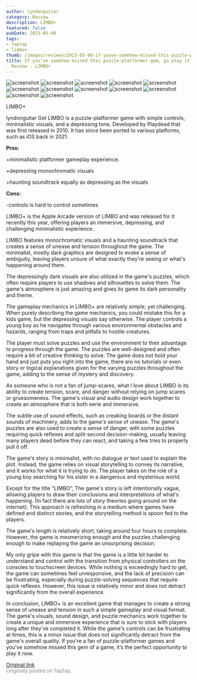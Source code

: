 ```yaml
---
author: lyndonguitar
category: Review
description: LIMBO+
featured: false
pubDate: 2023-05-08
tags:
- taptap
- limbo+
thumb: /images/reviews/2023-05-08-if-youve-somehow-missed-this-puzzle-platformer-gem-go-play-it-now--full-review---limbo-0.avif
title: If you’ve somehow missed this puzzle-platformer gem, go play it now | Full
  Review - LIMBO+
---
```


<div class="gallery">
  <img src="/images/reviews/2023-05-08-if-youve-somehow-missed-this-puzzle-platformer-gem-go-play-it-now--full-review---limbo-0.avif" alt="screenshot" />
  <img src="/images/reviews/2023-05-08-if-youve-somehow-missed-this-puzzle-platformer-gem-go-play-it-now--full-review---limbo-1.avif" alt="screenshot" />
  <img src="/images/reviews/2023-05-08-if-youve-somehow-missed-this-puzzle-platformer-gem-go-play-it-now--full-review---limbo-2.avif" alt="screenshot" />
  <img src="/images/reviews/2023-05-08-if-youve-somehow-missed-this-puzzle-platformer-gem-go-play-it-now--full-review---limbo-3.avif" alt="screenshot" />
  <img src="/images/reviews/2023-05-08-if-youve-somehow-missed-this-puzzle-platformer-gem-go-play-it-now--full-review---limbo-4.avif" alt="screenshot" />
  <img src="/images/reviews/2023-05-08-if-youve-somehow-missed-this-puzzle-platformer-gem-go-play-it-now--full-review---limbo-5.avif" alt="screenshot" />
  <img src="/images/reviews/2023-05-08-if-youve-somehow-missed-this-puzzle-platformer-gem-go-play-it-now--full-review---limbo-6.avif" alt="screenshot" />
  <img src="/images/reviews/2023-05-08-if-youve-somehow-missed-this-puzzle-platformer-gem-go-play-it-now--full-review---limbo-7.avif" alt="screenshot" />
  <img src="/images/reviews/2023-05-08-if-youve-somehow-missed-this-puzzle-platformer-gem-go-play-it-now--full-review---limbo-8.avif" alt="screenshot" />
  <img src="/images/reviews/2023-05-08-if-youve-somehow-missed-this-puzzle-platformer-gem-go-play-it-now--full-review---limbo-9.avif" alt="screenshot" />
  <img src="/images/reviews/2023-05-08-if-youve-somehow-missed-this-puzzle-platformer-gem-go-play-it-now--full-review---limbo-10.avif" alt="screenshot" />
  <img src="/images/reviews/2023-05-08-if-youve-somehow-missed-this-puzzle-platformer-gem-go-play-it-now--full-review---limbo-11.avif" alt="screenshot" />
</div>

LIMBO+

lyndonguitar
Get
LIMBO is a puzzle-platformer game with simple controls, minimalistic visuals, and a depressing tone. Developed by Playdead that was first released in 2010. It has since been ported to various platforms, such as iOS back in 2021.


**Pros:**


+minimalistic platformer gameplay experience.

+depressing monochromatic visuals

+haunting soundtrack equally as depressing as the visuals


**Cons:**


-controls is hard to control sometimes

LIMBO+ is the Apple Arcade version of LIMBO and was released for it recently this year, offering players an immersive, depressing, and challenging minimalistic experience.

LIMBO features monochromatic visuals and a haunting soundtrack that creates a sense of unease and tension throughout the game. The minimalist, mostly dark graphics are designed to evoke a sense of ambiguity, leaving players unsure of what exactly they're seeing or what's happening around them.

The depressingly dark visuals are also utilized in the game's puzzles, which often require players to use shadows and silhouettes to solve them. The game's atmosphere is just amazing and gives its game its dark personality and theme.

The gameplay mechanics in LIMBO+ are relatively simple, yet challenging. When purely describing the game mechanics, you could mistake this for a kids game, but the depressing visuals say otherwise. The player controls a young boy as he navigates through various environmental obstacles and hazards, ranging from traps and pitfalls to hostile creatures.

The player must solve puzzles and use the environment to their advantage to progress through the game. The puzzles are well-designed and often require a bit of creative thinking to solve. The game does not hold your hand and just puts you right into the game, there are no tutorials or even story or logical explanations given for the varying puzzles throughout the game, adding to the sense of mystery and discovery.

As someone who is not a fan of jump-scares, what I love about LIMBO is its ability to create tension, scare, and danger without relying on jump scares or gruesomeness. The game's visual and audio design work together to create an atmosphere that is both eerie and immersive.

The subtle use of sound effects, such as creaking boards or the distant sounds of machinery, adds to the game's sense of unease. The game's puzzles are also used to create a sense of danger, with some puzzles requiring quick reflexes and split-second decision-making, usually leaving many players dead before they can react, and taking a few tries to properly pull it off.

The game's story is minimalist, with no dialogue or text used to explain the plot. Instead, the game relies on visual storytelling to convey its narrative, and it works for what it is trying to do. The player takes on the role of a young boy searching for his sister in a dangerous and mysterious world.

Except for the title “LIMBO”, The game's story is left intentionally vague, allowing players to draw their conclusions and interpretations of what's happening. (In fact there are lots of story theories going around on the internet). This approach is refreshing in a medium where games have defined and distinct stories, and the storytelling method is spoon fed to the players.

The game's length is relatively short, taking around four hours to complete. However, the game is mesmerizing enough and the puzzles challenging enough to make replaying the game an unsurprising decision.

My only gripe with this game is that the game is a little bit harder to understand and control with the transition from physical controllers on the consoles to touchscreen devices. While nothing is exceedingly hard to get, the game can sometimes feel unresponsive, and the lack of precision can be frustrating, especially during puzzle-solving sequences that require quick reflexes. However, this issue is relatively minor and does not detract significantly from the overall experience.

In conclusion, LIMBO+ is an excellent game that manages to create a strong sense of unease and tension in such a simple gameplay and visual format. The game's visuals, sound design, and puzzle mechanics work together to create a unique and immersive experience that is sure to stick with players long after they've completed it. While the game's controls can be frustrating at times, this is a minor issue that does not significantly detract from the game's overall quality. If you're a fan of puzzle-platformer games and you’ve somehow missed this gem of a game, it’s the perfect opportunity to play it now.

[Original link](https://www.taptap.io/post/5376417)<br><span style="font-size: 0.95em; color: #888;">Originally posted on TapTap.</span>